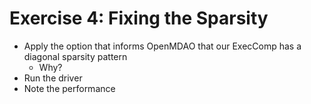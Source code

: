 Exercise 4: Fixing the Sparsity
===============================

- Apply the option that informs OpenMDAO that our ExecComp has a diagonal sparsity pattern
  - Why?
- Run the driver
- Note the performance